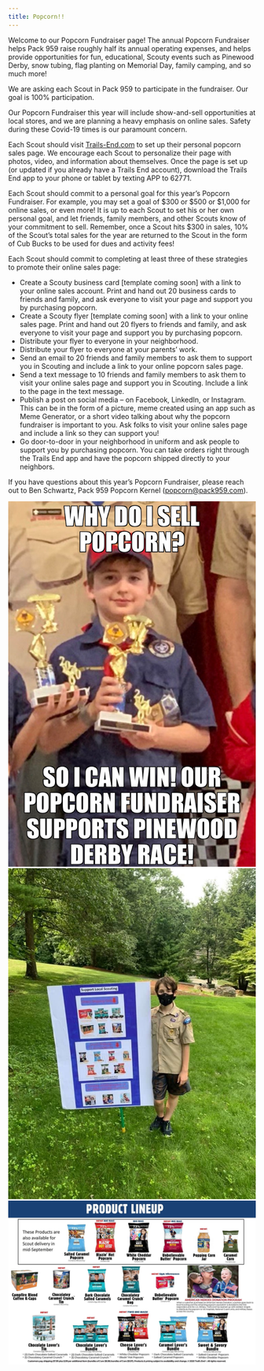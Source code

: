 ```yaml
---
title: Popcorn!!
---
```


Welcome to our Popcorn Fundraiser page! The annual Popcorn Fundraiser helps Pack 959 raise roughly half its annual operating expenses, and helps provide opportunities for fun, educational, Scouty events such as Pinewood Derby, snow tubing, flag planting on Memorial Day, family camping, and so much more!

We are asking each Scout in Pack 959 to participate in the fundraiser. Our goal is 100% participation. 

Our Popcorn Fundraiser this year will include show-and-sell opportunities at local stores, and we are planning a heavy emphasis on online sales. Safety during these Covid-19 times is our paramount concern.

Each Scout should visit [Trails-End.com](https://www.trails-end.com/) to set up their personal popcorn sales page. We encourage each Scout to personalize their page with photos, video, and information about themselves. Once the page is set up (or updated if you already have a Trails End account), download the Trails End app to your phone or tablet by texting APP to 62771. 

Each Scout should commit to a personal goal for this year’s Popcorn Fundraiser. For example, you may set a goal of $300 or $500 or $1,000 for online sales, or even more! It is up to each Scout to set his or her own personal goal, and let friends, family members, and other Scouts know of your commitment to sell. Remember, once a Scout hits $300 in sales, 10% of the Scout’s total sales for the year are returned to the Scout in the form of Cub Bucks to be used for dues and activity fees!

Each Scout should commit to completing at least three of these strategies to promote their online sales page:

* Create a Scouty business card [template coming soon] with a link to your online sales account. Print and hand out 20 business cards to friends and family, and ask everyone to visit your page and support you by purchasing popcorn.
* Create a Scouty flyer [template coming soon] with a link to your online sales page. Print and hand out 20 flyers to friends and family, and ask everyone to visit your page and support you by purchasing popcorn.
* Distribute your flyer to everyone in your neighborhood.
* Distribute your flyer to everyone at your parents’ work.
* Send an email to 20 friends and family members to ask them to support you in Scouting and include a link to your online popcorn sales page.
* Send a text message to 10 friends and family members to ask them to visit your online sales page and support you in Scouting. Include a link to the page in the text message.
* Publish a post on social media – on Facebook, LinkedIn, or Instagram. This can be in the form of a picture, meme created using an app such as Meme Generator, or a short video talking about why the popcorn fundraiser is important to you. Ask folks to visit your online sales page and include a link so they can support you!
* Go door-to-door in your neighborhood in uniform and ask people to support you by purchasing popcorn. You can take orders right through the Trails End app and have the popcorn shipped directly to your neighbors. 

If you have questions about this year’s Popcorn Fundraiser, please reach out to Ben Schwartz, Pack 959 Popcorn Kernel (popcorn@pack959.com). 

![Why Sell?](whysell.jpg)
![Social Distancing](socialdistance.jpg)
![Product Lineup](productlineup.jpg)